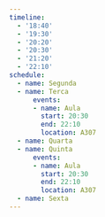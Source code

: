 ```yaml
---
timeline:
  - '18:40'
  - '19:30'
  - '20:20'
  - '20:30'
  - '21:20'
  - '22:10'
schedule:
  - name: Segunda
  - name: Terca
      events:
      - name: Aula
        start: 20:30
        end: 22:10
        location: A307
  - name: Quarta
  - name: Quinta
      events:
      - name: Aula
        start: 20:30
        end: 22:10
        location: A307
  - name: Sexta
---
```

